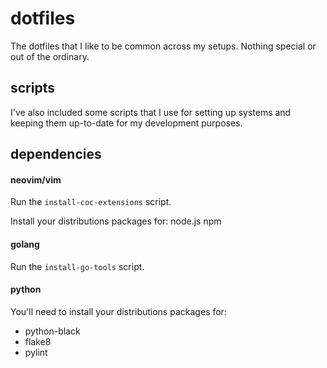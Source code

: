 # dotfiles

The dotfiles that I like to be common across my setups.
Nothing special or out of the ordinary.

## scripts

I've also included some scripts that I use for setting up systems and keeping
them up-to-date for my development purposes.

## dependencies

#### neovim/vim

Run the `install-coc-extensions` script.

Install your distributions packages for:
node.js
npm

#### golang

Run the `install-go-tools` script.

#### python
You'll need to install your distributions packages for:
* python-black
* flake8
* pylint


